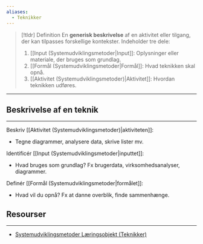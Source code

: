 ```yaml
---
aliases:
  - Teknikker
---
```

> [!tldr] Definition
> En **generisk beskrivelse** af en aktivitet eller tilgang, der kan tilpasses forskellige kontekster.
> Indeholder tre dele:
>1. [[Input (Systemudviklingsmetoder|Input]]: Oplysninger eller materiale, der bruges som grundlag.
>2. [[Formål (Systemudviklingsmetoder|Formål]]: Hvad teknikken skal opnå.
>3. [[Aktivitet (Systemudviklingsmetoder)|Aktivitet]]: Hvordan teknikken udføres.

---
## Beskrivelse af en teknik
---
Beskriv [[Aktivitet (Systemudviklingsmetoder)|aktiviteten]]:
- Tegne diagrammer, analysere data, skrive lister mv.

Identificér [[Input (Systemudviklingsmetoder|inputtet]]:
- Hvad bruges som grundlag? Fx brugerdata, virksomhedsanalyser, diagrammer.

Definér [[Formål (Systemudviklingsmetoder|formålet]]:
- Hvad vil du opnå? Fx at danne overblik, finde sammenhænge.

## Resourser
---
- [Systemudviklingsmetoder Læringsobjekt (Teknikker)](https://rise.articulate.com/share/z4__3UlH11sC6jv4kXC8bwVZOfpz2X5H#/lessons/jJ-rp5ctlY-hN7-N5_DrYThKruE9FMiH)


